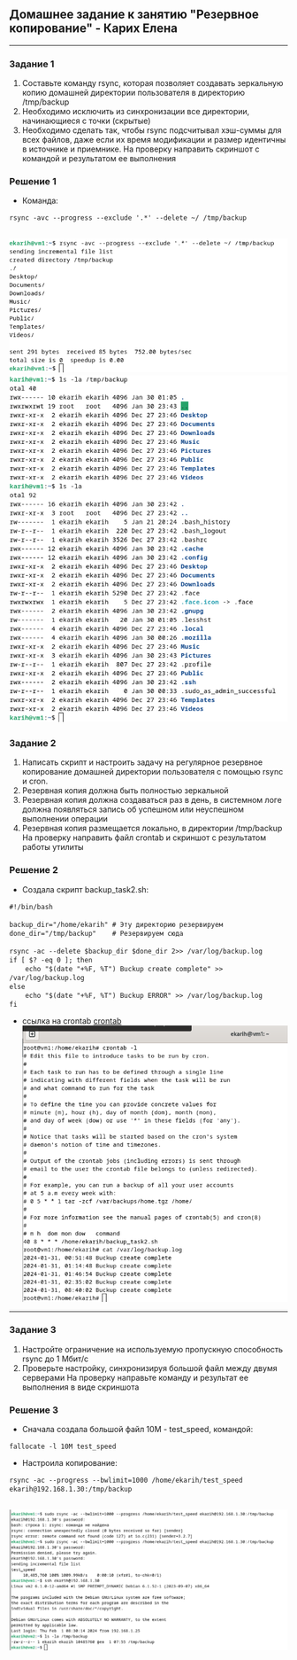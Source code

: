 ## Домашнее задание к занятию "Резервное копирование" - Карих Елена
---
### Задание 1

1. Составьте команду rsync, которая позволяет создавать зеркальную копию домашней директории пользователя в директорию /tmp/backup
2. Необходимо исключить из синхронизации все директории, начинающиеся с точки (скрытые)
3. Необходимо сделать так, чтобы rsync подсчитывал хэш-суммы для всех файлов, даже если их время модификации и размер идентичны в источнике и приемнике.
   На проверку направить скриншот с командой и результатом ее выполнения

### Решение 1
* Команда:
```
rsync -avc --progress --exclude '.*' --delete ~/ /tmp/backup
```
![scrin](scrin1.png)
![scrin](scrin2.png)
---
### Задание 2

1. Написать скрипт и настроить задачу на регулярное резервное копирование домашней директории пользователя с помощью rsync и cron.
2. Резервная копия должна быть полностью зеркальной
3. Резервная копия должна создаваться раз в день, в системном логе должна появляться запись об успешном или неуспешном выполнении операции
4. Резервная копия размещается локально, в директории /tmp/backup
   На проверку направить файл crontab и скриншот с результатом работы утилиты

### Решение 2
* Создала скрипт backup_task2.sh:
```
#!/bin/bash

backup_dir="/home/ekarih" # Эту директорию резервируем
done_dir="/tmp/backup"    # Резервируем сюда

rsync -ac --delete $backup_dir $done_dir 2>> /var/log/backup.log
if [ $? -eq 0 ]; then
    echo "$(date "+%F, %T") Buckup create complete" >> /var/log/backup.log
else
    echo "$(date "+%F, %T") Buckup ERROR" >> /var/log/backup.log
fi
```
* ссылка на crontab [crontab](root)
![scrin](scrin3.png)
---
### Задание 3

1. Настройте ограничение на используемую пропускную способность rsync до 1 Мбит/c
2. Проверьте настройку, синхронизируя большой файл между двумя серверами
   На проверку направьте команду и результат ее выполнения в виде скриншота

### Решение 3
* Сначала создала большой файл 10М - test_speed, командой:
```
fallocate -l 10M test_speed
```
* Настроила копирование:
```
rsync -ac --progress --bwlimit=1000 /home/ekarih/test_speed ekarih@192.168.1.30:/tmp/backup
```
![scrin](scrin4.png)
---
